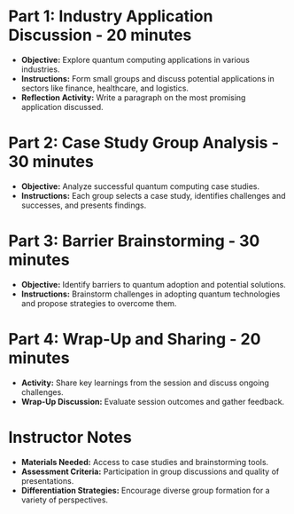 # Part 1: Industry Application Discussion - 20 minutes
- **Objective:** Explore quantum computing applications in various industries.
- **Instructions:** Form small groups and discuss potential applications in sectors like finance, healthcare, and logistics.
- **Reflection Activity:** Write a paragraph on the most promising application discussed.

# Part 2: Case Study Group Analysis - 30 minutes
- **Objective:** Analyze successful quantum computing case studies.
- **Instructions:** Each group selects a case study, identifies challenges and successes, and presents findings.

# Part 3: Barrier Brainstorming - 30 minutes
- **Objective:** Identify barriers to quantum adoption and potential solutions.
- **Instructions:** Brainstorm challenges in adopting quantum technologies and propose strategies to overcome them.

# Part 4: Wrap-Up and Sharing - 20 minutes
- **Activity:** Share key learnings from the session and discuss ongoing challenges.
- **Wrap-Up Discussion:** Evaluate session outcomes and gather feedback.

# Instructor Notes
- **Materials Needed:** Access to case studies and brainstorming tools.
- **Assessment Criteria:** Participation in group discussions and quality of presentations.
- **Differentiation Strategies:** Encourage diverse group formation for a variety of perspectives.